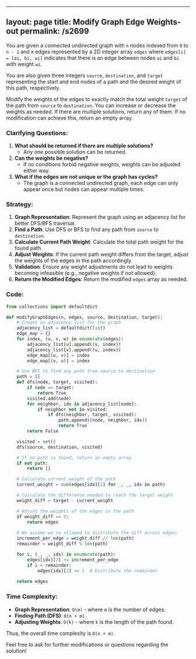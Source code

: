 
---
layout: page
title:  Modify Graph Edge Weights-out
permalink: /s2699
---

You are given a connected undirected graph with `n` nodes indexed from `0` to `n - 1` and `m` edges represented by a 2D integer array `edges` where `edges[i] = [ai, bi, wi]` indicates that there is an edge between nodes `ai` and `bi` with weight `wi`.

You are also given three integers `source`, `destination`, and `target` representing the start and end nodes of a path and the desired weight of this path, respectively.

Modify the weights of the edges to exactly match the total weight `target` of the path from `source` to `destination`. You can increase or decrease the weights as needed. If there are multiple solutions, return any of them. If no modification can achieve this, return an empty array.

### Clarifying Questions:
1. **What should be returned if there are multiple solutions?**
   - Any one possible solution can be returned.
2. **Can the weights be negative?**
   - If no conditions forbid negative weights, weights can be adjusted either way.
3. **What if the edges are not unique or the graph has cycles?**
   - The graph is a connected undirected graph, each edge can only appear once but nodes can appear multiple times.

### Strategy:

1. **Graph Representation**: Represent the graph using an adjacency list for better DFS/BFS traversal.
2. **Find a Path**: Use DFS or BFS to find any path from `source` to `destination`.
3. **Calculate Current Path Weight**: Calculate the total path weight for the found path.
4. **Adjust Weights**: If the current path weight differs from the target, adjust the weights of the edges in the path accordingly.
5. **Validation**: Ensure any weight adjustments do not lead to weights becoming infeasible (e.g., negative weights if not allowed).
6. **Return the Modified Edges**: Return the modified `edges` array as needed.

### Code:

```python
from collections import defaultdict

def modifyGraphEdges(n, edges, source, destination, target):
    # Create an adjacency list for the graph
    adjacency_list = defaultdict(list)
    edge_map = {}
    for index, (u, v, w) in enumerate(edges):
        adjacency_list[u].append((v, index))
        adjacency_list[v].append((u, index))
        edge_map[(u, v)] = index
        edge_map[(v, u)] = index

    # Use BFS to find any path from source to destination
    path = []
    def dfs(node, target, visited):
        if node == target:
            return True
        visited.add(node)
        for neighbor, idx in adjacency_list[node]:
            if neighbor not in visited:
                if dfs(neighbor, target, visited):
                    path.append((node, neighbor, idx))
                    return True
        return False

    visited = set()
    dfs(source, destination, visited)

    # If no path is found, return an empty array
    if not path:
        return []

    # Calculate current weight of the path
    current_weight = sum(edges[idx][2] for _, _, idx in path)

    # Calculate the difference needed to reach the target weight
    weight_diff = target - current_weight

    # Adjust the weights of the edges in the path
    if weight_diff == 0:
        return edges
    
    # We assume we're allowed to distribute the diff across edges:
    increment_per_edge = weight_diff // len(path)
    remainder = weight_diff % len(path)

    for i, (_, _, idx) in enumerate(path):
        edges[idx][2] += increment_per_edge
        if i < remainder:
            edges[idx][2] += 1  # Distribute the remainder
    
    return edges
```

### Time Complexity:

- **Graph Representation**: `O(m)` - where `m` is the number of edges.
- **Finding Path (DFS)**: `O(n + m)`.
- **Adjusting Weights**: `O(k)` - where `k` is the length of the path found.
  
Thus, the overall time complexity is `O(n + m)`.

Feel free to ask for further modifications or questions regarding the solution!